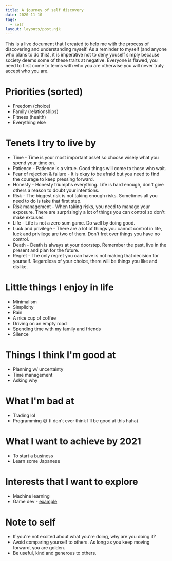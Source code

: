 ```yaml
---
title: A journey of self discovery
date: 2020-11-10
tags:
  - self
layout: layouts/post.njk
---
```


This is a live document that I created to help me with the process of discovering and understanding myself. As a reminder to myself (and anyone who plans to do this), it is imperative not to deny youself simply because society deems some of these traits at negative. Everyone is flawed, you need to first come to terms with who you are otherwise you will never truly accept who you are.

# Priorities (sorted)

- Freedom (choice)
- Family (relationships)
- Fitness (health)
- Everything else

# Tenets I try to live by

- Time - Time is your most important asset so choose wisely what you spend your time on.
- Patience - Patience is a virtue. Good things will come to those who wait.
- Fear of rejection & failure - It is okay to be afraid but you need to find the courage to keep pressing forward.
- Honesty - Honesty triumphs everything. Life is hard enough, don't give others a reason to doubt your intentions.
- Risk - The biggest risk is not taking enough risks. Sometimes all you need to do is take that first step.
- Risk management - When taking risks, you need to manage your exposure. There are surprisingly a lot of things you can control so don't make excuses.
- Life - Life is not a zero sum game. Do well by doing good.
- Luck and privilege - There are a lot of things you cannot control in life, luck and privilege are two of them. Don't fret over things you have no control.
- Death - Death is always at your doorstep. Remember the past, live in the present and plan for the future.
- Regret - The only regret you can have is not making that decision for yourself. Regardless of your choice, there will be things you like and dislike.

# Little things I enjoy in life

- Minimalism
- Simplicity
- Rain
- A nice cup of coffee
- Driving on an empty road
- Spending time with my family and friends
- Silence

# Things I think I'm good at

- Planning w/ uncertainty
- Time management
- Asking why

# What I'm bad at

- Trading lol
- Programming 😅 (I don't ever think I'll be good at this haha)

# What I want to achieve by 2021

- To start a business
- Learn some Japanese

# Interests that I want to explore

- Machine learning
- Game dev - [example](https://www.youtube.com/watch?v=saNNQUKjCXQ)

# Note to self

- If you're not excited about what you're doing, why are you doing it?
- Avoid comparing yourself to others. As long as you keep moving forward, you are golden.
- Be useful, kind and generous to others.
